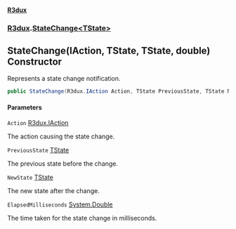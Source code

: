 #### [R3dux](R3dux.md 'R3dux')
### [R3dux](R3dux.md#R3dux 'R3dux').[StateChange&lt;TState&gt;](StateChange_TState_.md 'R3dux.StateChange<TState>')

## StateChange(IAction, TState, TState, double) Constructor

Represents a state change notification.

```csharp
public StateChange(R3dux.IAction Action, TState PreviousState, TState NewState, double ElapsedMilliseconds);
```
#### Parameters

<a name='R3dux.StateChange_TState_.StateChange(R3dux.IAction,TState,TState,double).Action'></a>

`Action` [R3dux.IAction](https://docs.microsoft.com/en-us/dotnet/api/R3dux.IAction 'R3dux.IAction')

The action causing the state change.

<a name='R3dux.StateChange_TState_.StateChange(R3dux.IAction,TState,TState,double).PreviousState'></a>

`PreviousState` [TState](StateChange_TState_.md#R3dux.StateChange_TState_.TState 'R3dux.StateChange<TState>.TState')

The previous state before the change.

<a name='R3dux.StateChange_TState_.StateChange(R3dux.IAction,TState,TState,double).NewState'></a>

`NewState` [TState](StateChange_TState_.md#R3dux.StateChange_TState_.TState 'R3dux.StateChange<TState>.TState')

The new state after the change.

<a name='R3dux.StateChange_TState_.StateChange(R3dux.IAction,TState,TState,double).ElapsedMilliseconds'></a>

`ElapsedMilliseconds` [System.Double](https://docs.microsoft.com/en-us/dotnet/api/System.Double 'System.Double')

The time taken for the state change in milliseconds.